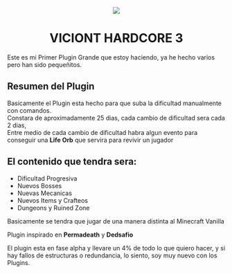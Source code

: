 <p align="center">
<img src="[[https://github.com/CrissyjuanxD/Viciont-Hardcore-3/blob/master/assets/MINECRAFT%20VH3%20Titlle.png]" />
</p>

<h1 align="center"> VICIONT HARDCORE 3 </h1>


Este es mi Primer Plugin Grande que estoy haciendo, ya he hecho varios pero han sido pequeñitos.

## Resumen del Plugin

Basicamente el Plugin esta hecho para que suba la dificultad manualmente con comandos. <br>
Constara de aproximadamente 25 dias, cada cambio de dificultad sera cada 2 dias, <br>
Entre medio de cada cambio de dificultad habra algun evento para conseguir una **Life Orb** que servira para revivir un jugador

## El contenido que tendra sera:

- Dificultad Progresiva
- Nuevos Bosses
- Nuevas Mecanicas
- Nuevos Items y Crafteos
- Dungeons y Ruined Zone

Basicamente se tendra que jugar de una manera distinta al Minecraft Vanilla

Plugin inspirado en **Permadeath** y **Dedsafio** 

El plugin esta en fase alpha y llevare un 4% de todo lo que quiero hacer, y si hay fallos de estructuras o redundancia, lo siento, soy muy nuevo con los Plugins.
